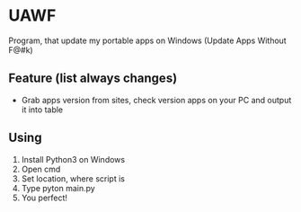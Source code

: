 # UAWF
Program, that update my portable apps on Windows (Update Apps Without F@#k)

## Feature (list always changes)
- Grab apps version from sites, check version apps on your PC and output it into table

## Using
1. Install Python3 on Windows
2. Open cmd
3. Set location, where script is
4. Type pyton main.py
5. You perfect!
